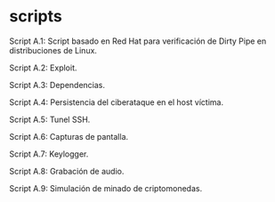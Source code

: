 # scripts
Script A.1: Script basado en Red Hat para verificación de Dirty Pipe en distribuciones de Linux.

Script A.2: Exploit.
    
Script A.3: Dependencias.
  
Script A.4: Persistencia del ciberataque en el host víctima.
 
Script A.5: Tunel SSH.
  
Script A.6: Capturas de pantalla.
  
Script A.7: Keylogger.
  
Script A.8: Grabación de audio.
  
Script A.9: Simulación de minado de criptomonedas.
